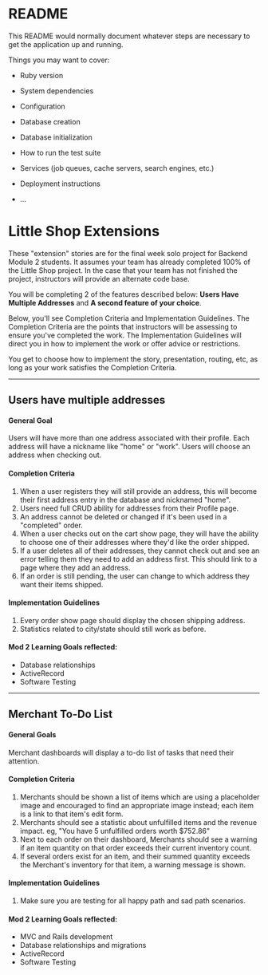 # README

This README would normally document whatever steps are necessary to get the
application up and running.

Things you may want to cover:

* Ruby version

* System dependencies

* Configuration

* Database creation

* Database initialization

* How to run the test suite

* Services (job queues, cache servers, search engines, etc.)

* Deployment instructions

* ...

# Little Shop Extensions

These "extension" stories are for the final week solo project for Backend Module 2 students. It assumes your team has already completed 100% of the Little Shop project. In the case that your team has not finished the project, instructors will provide an alternate code base.

You will be completing 2 of the features described below: **Users Have Multiple Addresses** and **A second feature of your choice**.

Below, you'll see Completion Criteria and Implementation Guidelines. The Completion Criteria are the points that instructors will be assessing to ensure you've completed the work. The Implementation Guidelines will direct you in how to implement the work or offer advice or restrictions.

You get to choose how to implement the story, presentation, routing, etc, as long as your work satisfies the Completion Criteria.

---

## Users have multiple addresses

#### General Goal

Users will have more than one address associated with their profile. Each address will have a nickname like "home" or "work". Users will choose an address when checking out.

#### Completion Criteria

1. When a user registers they will still provide an address, this will become their first address entry in the database and nicknamed "home".
1. Users need full CRUD ability for addresses from their Profile page.
1. An address cannot be deleted or changed if it's been used in a "completed" order.
1. When a user checks out on the cart show page, they will have the ability to choose one of their addresses where they'd like the order shipped.
1. If a user deletes all of their addresses, they cannot check out and see an error telling them they need to add an address first. This should link to a page where they add an address.
1. If an order is still pending, the user can change to which address they want their items shipped.

#### Implementation Guidelines

1. Every order show page should display the chosen shipping address.
1. Statistics related to city/state should still work as before.

#### Mod 2 Learning Goals reflected:

- Database relationships
- ActiveRecord
- Software Testing

---

## Merchant To-Do List

#### General Goals

Merchant dashboards will display a to-do list of tasks that need their attention.

#### Completion Criteria

1. Merchants should be shown a list of items which are using a placeholder image and encouraged to find an appropriate image instead; each item is a link to that item's edit form.
1. Merchants should see a statistic about unfulfilled items and the revenue impact. eg, "You have 5 unfulfilled orders worth $752.86"
1. Next to each order on their dashboard, Merchants should see a warning if an item quantity on that order exceeds their current inventory count.
1. If several orders exist for an item, and their summed quantity exceeds the Merchant's inventory for that item, a warning message is shown.

#### Implementation Guidelines

1. Make sure you are testing for all happy path and sad path scenarios.

#### Mod 2 Learning Goals reflected:

- MVC and Rails development
- Database relationships and migrations
- ActiveRecord
- Software Testing
